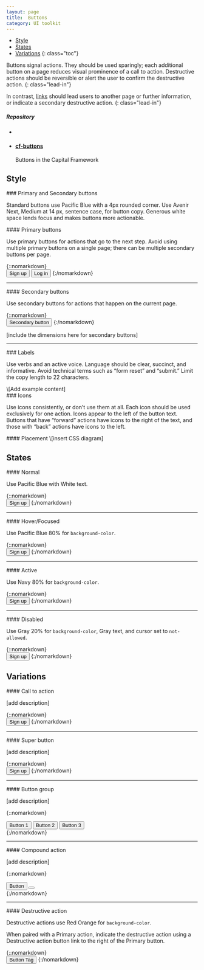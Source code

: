 ```yaml
---
layout: page
title:  Buttons
category: UI toolkit
---
```


- [Style](#style)
- [States](#states)
- [Variations](#variations)
{: class="toc"}

<div class="content-50 content-first">

Buttons signal actions. They should be used sparingly; each additional button on a page reduces visual prominence of a call to action. Destructive actions should be reversible or alert the user to confirm the destructive action. 
{: class="lead-in"}

In contrast, <a href="/design-manual/ui-toolkit/links.html">links</a> should lead users to another page or further information, or indicate a secondary destructive action.
{: class="lead-in"}

</div>

<div class="content-50 content-last">
  <h5>Repository</h5>
  <ul class="repo-list">
    <li>
      <i class="cf-icon cf-icon-github"></i>
    </li>
    <li>
      <a href="http://github.com/cfpb/cf-buttons"><h4>cf-buttons</h4></a>
      <p>Buttons in the Capital Framework</p>
    </li>
  </ul>
</div>

## Style

<div class="content-33 content-first">
### Primary and Secondary buttons
<p>Standard buttons use Pacific Blue with a 4px rounded corner. Use Avenir Next, Medium at 14 px, sentence case, for button copy. Generous white space lends focus and makes buttons more actionable.</p>
</div>

<div class="content-67 content-last">

<div class="content-50 content-first">
#### Primary buttons
<p>Use primary buttons for actions that go to the next step. Avoid using multiple primary buttons on a single page; there can be multiple secondary buttons per page.</p>
</div>

<div class="content-50 content-last">

{::nomarkdown}  
<button class="btn">Sign up</button>
<button class="btn btn-link">Log in</button>
{:/nomarkdown}

</div>

---

<div class="content-50 content-first">
#### Secondary buttons
<p>Use secondary buttons for actions that happen on the current page.</p>
</div>

<div class="content-50 content-last">

{::nomarkdown}  
<button class="btn btn-secondary">Secondary button</button>
{:/nomarkdown}

\[include the dimensions here for secondary buttons]
</div>

---

</div>

<div class="content-33 content-first">
### Labels
<p>Use verbs and an active voice. Language should be clear, succinct, and informative. Avoid technical terms such as “form reset” and “submit.” Limit the copy length to 22 characters.</p>
</div>

<div class="content-67 content-last">
\[Add example content]
</div>

<div class="content-33 content-first">
### Icons
<p>Use icons consistently, or don’t use them at all. Each icon should be used exclusively for one action. Icons appear to the left of the button text. Buttons that have “forward” actions have icons to the right of the text, and those with “back” actions have icons to the left.</p>
</div>

<div class="content-67 content-last">
#### Placement
\[insert CSS diagram]
</div>

## States

<div class="content-67 content-first">
#### Normal
<p>Use Pacific Blue with White text.</p>
</div>

<div class="content-33 content-last">

{::nomarkdown}  
<button class="btn">Sign up</button>
{:/nomarkdown}

</div>

---

<div class="content-67 content-first">
#### Hover/Focused 
<p>Use Pacific Blue 80% for <code>background-color</code>.</p>
</div>

<div class="content-33 content-last">

{::nomarkdown}  
<button class="btn hover">Sign up</button>
{:/nomarkdown}

</div>

---

<div class="content-67 content-first">
#### Active
<p>Use Navy 80% for <code>background-color</code>.</p>
</div>

<div class="content-33 content-last">

{::nomarkdown}  
<button class="btn active">Sign up</button>
{:/nomarkdown}

</div>


---

<div class="content-67 content-first">
#### Disabled
<p>Use Gray 20% for <code>background-color</code>, Gray text, and cursor set to <code>not-allowed</code>.</p>
</div>

<div class="content-33 content-last">

{::nomarkdown}  
<button class="btn btn-disabled">Sign up</button>
{:/nomarkdown}

</div>

## Variations

<div class="content-67 content-first">
#### Call to action
<p>[add description]</p>
</div>

<div class="content-33 content-last">

{::nomarkdown}  
<button class="btn">Sign up</button>
{:/nomarkdown}

</div>

---

<div class="content-67 content-first">
#### Super button
<p>[add description]</p>
</div>

<div class="content-33 content-last">

{::nomarkdown}   
<button class="btn btn-super">Sign up</button>
{:/nomarkdown} 

</div>

---

<div class="content-67 content-first">
#### Button group
<p>[add description]</p>
</div>

<div class="content-33 content-last">

{::nomarkdown}   
<div class="btn-group">
    <button class="btn">Button 1</button>
    <button class="btn">Button 2</button>
    <button class="btn">Button 3</button>
</div>
{:/nomarkdown} 

</div>

---

<div class="content-67 content-first">
#### Compound action
<p>[add description]</p>
</div>

<div class="content-33 content-last">

{::nomarkdown}   
<div class="btn-group">
    <button class="btn">Button</button>
    <button class="btn btn-compound-action"><i class="icon-caret-down"><span class="jekyll-bug"></span></i></button>
</div>
{:/nomarkdown} 

</div>

---

<div class="content-67 content-first">
#### Destructive action
<p>Destructive actions use Red Orange for <code>background-color</code>.</p>
<p>When paired with a Primary action, indicate the destructive action using a Destructive action button link to the right of the Primary button.</p>
</div>

<div class="content-33 content-last">

{::nomarkdown}   
<button class="btn btn-link btn-warning">Button Tag</button>
{:/nomarkdown} 

</div>
